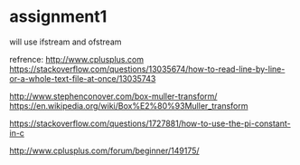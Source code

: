# assignment1

will use ifstream and ofstream

refrence:
http://www.cplusplus.com
https://stackoverflow.com/questions/13035674/how-to-read-line-by-line-or-a-whole-text-file-at-once/13035743

http://www.stephenconover.com/box-muller-transform/
https://en.wikipedia.org/wiki/Box%E2%80%93Muller_transform

https://stackoverflow.com/questions/1727881/how-to-use-the-pi-constant-in-c

http://www.cplusplus.com/forum/beginner/149175/
